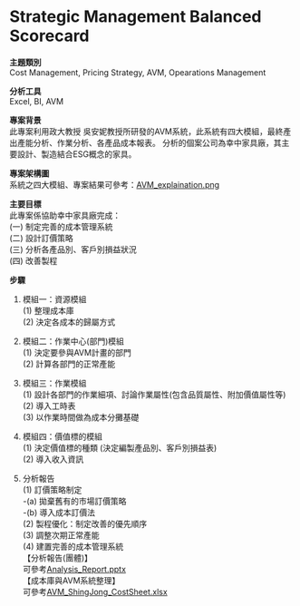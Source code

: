 # Strategic Management Balanced Scorecard
**主題類別**            
Cost Management, Pricing Strategy, AVM, Opearations Management                      

**分析工具**      
Excel, BI, AVM

**專案背景**                
此專案利用政大教授 吳安妮教授所研發的AVM系統，此系統有四大模組，最終產出產能分析、作業分析、各產品成本報表。
分析的個案公司為幸中家具廠，其主要設計、製造結合ESG概念的家具。          

**專案架構圖**                        
系統之四大模組、專案結果可參考：[AVM_explaination.png](AVM_explaination.png)                

**主要目標**      
此專案係協助幸中家具廠完成：            
(一) 制定完善的成本管理系統                    
(二) 設計訂價策略            
(三) 分析各產品別、客戶別損益狀況          
(四) 改善製程                         

**步驟**            
1. 模組一：資源模組      
	(1) 整理成本庫                 
	(2) 決定各成本的歸屬方式                        
	
2. 模組二：作業中心(部門)模組      
	(1) 決定要參與AVM計畫的部門           
	(2) 計算各部門的正常產能
	
3. 模組三：作業模組                 
	(1) 設計各部門的作業細項、討論作業屬性(包含品質屬性、附加價值屬性等)      
	(2) 導入工時表      
	(3) 以作業時間做為成本分攤基礎       

4. 模組四：價值標的模組            
	(1) 決定價值標的種類 (決定編製產品別、客戶別損益表)             
	(2) 導入收入資訊
	
5. 分析報告           
	(1) 訂價策略制定            
	-(a) 拋棄舊有的市場訂價策略         
	-(b) 導入成本訂價法             
	(2) 製程優化：制定改善的優先順序                    
	(3) 調整次期正常產能            
	(4) 建置完善的成本管理系統             
   【分析報告(團體)】            
   可參考[Analysis_Report.pptx](Analysis_Report.pptx)                                               
   【成本庫與AVM系統整理】              
   可參考[AVM_ShingJong_CostSheet.xlsx](AVM_ShingJong_CostSheet.xlsx)         
